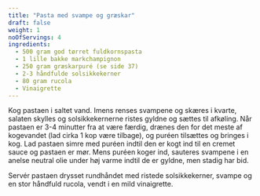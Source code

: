 ```yaml
---
title: "Pasta med svampe og græskar"
draft: false
weight: 1
noOfServings: 4
ingredients:
  - 500 gram god tørret fuldkornspasta
  - 1 lille bakke markchampignon
  - 250 gram græskarpuré (se side 37)
  - 2-3 håndfulde solsikkekerner
  - 80 gram rucola
  - Vinaigrette
---
```


Kog pastaen i saltet vand. Imens renses svampene og skæres i kvarte,
salaten skylles og solsikkekernerne ristes gyldne og sættes til
afkøling. Når pastaen er 3-4 minutter fra at være færdig, drænes den for
det meste af kogevandet (lad cirka 1 kop være tilbage), og puréen
tilsættes og bringes i kog. Lad pastaen simre med puréen indtil den er
kogt ind til en cremet sauce og pastaen er mør. Mens puréen koger ind,
sauteres svampene i en anelse neutral olie under høj varme indtil de er
gyldne, men stadig har bid.

Servér pastaen drysset rundhåndet med ristede solsikkekerner, svampe og
en stor håndfuld rucola, vendt i en mild vinaigrette.

